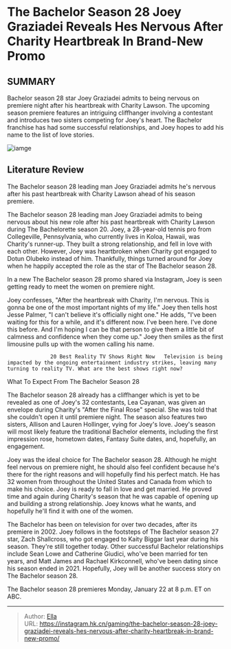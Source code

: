 # The Bachelor Season 28 Joey Graziadei Reveals Hes Nervous After Charity Heartbreak In Brand-New Promo


## SUMMARY 



  Bachelor season 28 star Joey Graziadei admits to being nervous on premiere night after his heartbreak with Charity Lawson.   The upcoming season premiere features an intriguing cliffhanger involving a contestant and introduces two sisters competing for Joey&#39;s heart.   The Bachelor franchise has had some successful relationships, and Joey hopes to add his name to the list of love stories.  

![iamge](https://static1.srcdn.com/wordpress/wp-content/uploads/2023/06/150623_sr_rtv_025.jpg)

## Literature Review

The Bachelor season 28 leading man Joey Graziadei admits he&#39;s nervous after his past heartbreak with Charity Lawson ahead of his season premiere.




The Bachelor season 28 leading man Joey Graziadei admits to being nervous about his new role after his past heartbreak with Charity Lawson during The Bachelorette season 20. Joey, a 28-year-old tennis pro from Collegeville, Pennsylvania, who currently lives in Koloa, Hawaii, was Charity&#39;s runner-up. They built a strong relationship, and fell in love with each other. However, Joey was heartbroken when Charity got engaged to Dotun Olubeko instead of him. Thankfully, things turned around for Joey when he happily accepted the role as the star of The Bachelor season 28.




In a new The Bachelor season 28 promo shared via Instagram, Joey is seen getting ready to meet the women on premiere night.


 

Joey confesses, &#34;After the heartbreak with Charity, I&#39;m nervous. This is gonna be one of the most important nights of my life.&#34; Joey then tells host Jesse Palmer, &#34;I can&#39;t believe it&#39;s officially night one.&#34; He adds, &#34;I&#39;ve been waiting for this for a while, and it&#39;s different now. I&#39;ve been here. I&#39;ve done this before. And I&#39;m hoping I can be that person to give them a little bit of calmness and confidence when they come up.&#34; Joey then smiles as the first limousine pulls up with the women calling his name.

                  20 Best Reality TV Shows Right Now   Television is being impacted by the ongoing entertainment industry strikes, leaving many turning to reality TV. What are the best shows right now?   





 What To Expect From The Bachelor Season 28 
          

The Bachelor season 28 already has a cliffhanger which is yet to be revealed as one of Joey&#39;s 32 contestants, Lea Cayanan, was given an envelope during Charity&#39;s &#34;After the Final Rose&#34; special. She was told that she couldn&#39;t open it until premiere night. The season also features two sisters, Allison and Lauren Hollinger, vying for Joey&#39;s love. Joey&#39;s season will most likely feature the traditional Bachelor elements, including the first impression rose, hometown dates, Fantasy Suite dates, and, hopefully, an engagement.

Joey was the ideal choice for The Bachelor season 28. Although he might feel nervous on premiere night, he should also feel confident because he&#39;s there for the right reasons and will hopefully find his perfect match. He has 32 women from throughout the United States and Canada from which to make his choice. Joey is ready to fall in love and get married. He proved time and again during Charity&#39;s season that he was capable of opening up and building a strong relationship. Joey knows what he wants, and hopefully he&#39;ll find it with one of the women.




The Bachelor has been on television for over two decades, after its premiere in 2002. Joey follows in the footsteps of The Bachelor season 27 star, Zach Shallcross, who got engaged to Kaity Biggar last year during his season. They&#39;re still together today. Other successful Bachelor relationships include Sean Lowe and Catherine Giudici, who&#39;ve been married for ten years, and Matt James and Rachael Kirkconnell, who&#39;ve been dating since his season ended in 2021. Hopefully, Joey will be another success story on The Bachelor season 28.

The Bachelor season 28 premieres Monday, January 22 at 8 p.m. ET on ABC.



---

> Author: [Ella](https://instagram.hk.cn/)  
> URL: https://instagram.hk.cn/gaming/the-bachelor-season-28-joey-graziadei-reveals-hes-nervous-after-charity-heartbreak-in-brand-new-promo/  

